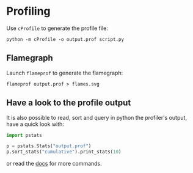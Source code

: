 # Profiling

Use `cProfile` to generate the profile file:
```shell
python -m cProfile -o output.prof script.py
```

## Flamegraph
Launch `flameprof` to generate the flamegraph:

```shell
flameprof output.prof > flames.svg
```

## Have a look to the profile output
It is also possible to read, sort and query in python the profiler's output,
have a quick look with:

```python
import pstats

p = pstats.Stats("output.prof")
p.sort_stats("cumulative").print_stats(10)
```

or read the [docs](https://docs.python.org/3/library/profile.html) for more commands.
